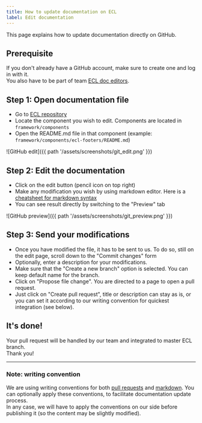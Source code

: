 ```yaml
---
title: How to update documentation on ECL
label: Edit documentation
---
```


This page explains how to update documentation directly on GitHub.

## Prerequisite

If you don't already have a GitHub account, make sure to create one and log in
with it.\
You also have to be part of team [ECL doc editors](https://github.com/orgs/ec-europa/teams/ecl-doc-editors/).

## Step 1: Open documentation file

* Go to [ECL repository](https://github.com/ec-europa/europa-component-library)
* Locate the component you wish to edit. Components are located in
  `framework/components`
* Open the README.md file in that component (example:
  `framework/components/ecl-footers/README.md`)

![GitHub edit]({{ path '/assets/screenshots/git_edit.png' }})

## Step 2: Edit the documentation

* Click on the edit button (pencil icon on top right)
* Make any modification you wish by using markdown editor. Here is a
  [cheatsheet for markdown syntax](https://guides.github.com/features/mastering-markdown/)
* You can see result directly by switching to the "Preview" tab

![GitHub preview]({{ path '/assets/screenshots/git_preview.png' }})

## Step 3: Send your modifications

* Once you have modified the file, it has to be sent to us. To do so, still on
  the edit page, scroll down to the "Commit changes" form
* Optionally, enter a description for your modifications.
* Make sure that the "Create a new branch" option is selected. You can keep
  default name for the branch.
* Click on "Propose file change". You are directed to a page to open a pull
  request.
* Just click on "Create pull request", title or description can stay as is, or
  you can set it according to our writing convention for quickest integration
  (see below).

## It's done!

Your pull request will be handled by our team and integrated to master ECL
branch.\
Thank you!

---

### Note: writing convention

We are using writing conventions for both
[pull requests](https://ec-europa.github.io/europa-component-library/docs/conventions/git)
and
[markdown](https://ec-europa.github.io/europa-component-library/docs/conventions/markdown).
You can optionally apply these conventions, to facilitate documentation update
process.\
In any case, we will have to apply the conventions on our side before publishing
it (so the content may be slightly modified).
